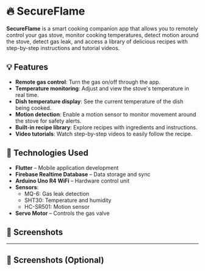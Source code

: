 # 🔥 SecureFlame

**SecureFlame** is a smart cooking companion app that allows you to remotely control your gas stove, monitor cooking temperatures, detect motion around the stove, detect gas leak, and access a library of delicious recipes with step-by-step instructions and tutorial videos.

## 💡 Features

-  **Remote gas control**: Turn the gas on/off through the app.
-  **Temperature monitoring**: Adjust and view the stove's temperature in real time.
-  **Dish temperature display**: See the current temperature of the dish being cooked.
-  **Motion detection**: Enable a motion sensor to monitor movement around the stove for safety alerts.
-  **Built-in recipe library**: Explore recipes with ingredients and instructions.
-  **Video tutorials**: Watch step-by-step videos to easily follow the recipe.

## 🧰 Technologies Used

- **Flutter** – Mobile application development
- **Firebase Realtime Database** – Data storage and sync
- **Arduino Uno R4 WiFi** – Hardware control unit
- **Sensors**:
  - MQ-6: Gas leak detection
  - SHT30: Temperature and humidity
  - HC-SR501: Motion sensor
- **Servo Motor** – Controls the gas valve
## 📸 Screenshots


---

## 📸 Screenshots (Optional)
